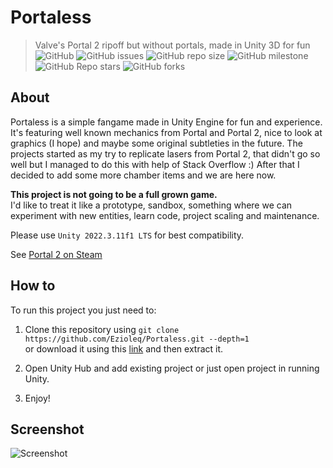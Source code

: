 # Portaless
> Valve's Portal 2 ripoff but without portals, made in Unity 3D for fun  
![GitHub](https://img.shields.io/github/license/Ezioleq/Portaless)
![GitHub issues](https://img.shields.io/github/issues/Ezioleq/Portaless)
![GitHub repo size](https://img.shields.io/github/repo-size/Ezioleq/Portaless)
![GitHub milestone](https://img.shields.io/github/milestones/progress-percent/Ezioleq/Portaless/1)
![GitHub Repo stars](https://img.shields.io/github/stars/Ezioleq/Portaless)
![GitHub forks](https://img.shields.io/github/forks/Ezioleq/Portaless)

## About
Portaless is a simple fangame made in Unity Engine for fun and experience.
It's featuring well known mechanics from Portal and Portal 2, nice to look at graphics (I hope)
and maybe some original subtleties in the future.
The projects started as my try to replicate lasers from Portal 2, that didn't go so well but
I managed to do this with help of Stack Overflow :) After that I decided to add some more chamber items
and we are here now.

**This project is not going to be a full grown game.**  
I'd like to treat it like a prototype, sandbox, something where we can experiment with new entities,
learn code, project scaling and maintenance. 

Please use `Unity 2022.3.11f1 LTS` for best compatibility.

See [Portal 2 on Steam](https://store.steampowered.com/app/620/Portal_2/)

## How to
To run this project you just need to:

1. Clone this repository using `git clone https://github.com/Ezioleq/Portaless.git --depth=1`  
or download it using this [link](https://github.com/Ezioleq/Portaless/archive/refs/heads/master.zip)
and then extract it.

2. Open Unity Hub and add existing project or just open project in running Unity.

3. Enjoy!

## Screenshot

![Screenshot](Resources/screenshot.webp)
